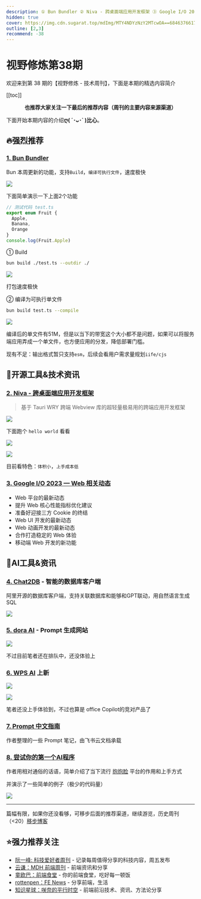 ```yaml
---
description: ① Bun Bundler ② Niva - 跨桌面端应用开发框架 ③ Google I/O 2023 — Web 相关动态 ④ Chat2DB - 智能的数据库客户端 ⑤ dora AI - Prompt 生成网站 ⑥ WPS AI 上新 ⑦ Prompt 中文指南 ⑧ 尝试你的第一个AI程序
hidden: true
cover: https://img.cdn.sugarat.top/mdImg/MTY4NDYzNzY2MTcwOA==684637661708
outline: [2,3]
recommend: -38
---
```


# 视野修炼第38期

欢迎来到第 38 期的【视野修炼 - 技术周刊】，下面是本期的精选内容简介

[[toc]]

<center>

**​也推荐大家关注一下最后的推荐内容（周刊的主要内容来源渠道）**
</center>


下面开始本期内容的介绍**ღ( ´･ᴗ･` )比心**。
## 🔥强烈推荐
### [1. Bun Bundler](https://bun.sh/blog/bun-bundler)
Bun 本周更新的功能，支持`Build`，`编译可执行文件`，速度极快

![](https://img.cdn.sugarat.top/mdImg/MTY4NDYzNzY2MTcwOA==684637661708)

下面简单演示一下上面2个功能

```ts
// 测试代码 test.ts
export enum Fruit {
  Apple,
  Banana,
  Orange
}
console.log(Fruit.Apple)
```
① Build
```sh
bun build ./test.ts --outdir ./
```

![](https://img.cdn.sugarat.top/mdImg/MTY4NDYzMTk3MTM3Nw==684631971377)

打包速度极快

② 编译为可执行单文件
```sh
bun build test.ts --compile
```
![](https://img.cdn.sugarat.top/mdImg/MTY4NDYzMjEwNTAyMA==684632105020)

编译后的单文件有51M，但是以当下的带宽这个大小都不是问题，如果可以将服务端应用弄成一个单文件，也方便应用的分发，降低部署门槛。

现有不足：输出格式暂只支持`esm`，后续会看用户需求量规划`iife/cjs`

## 🔧开源工具&技术资讯
### [2. Niva - 跨桌面端应用开发框架](https://bramblex.github.io/niva/)
>基于 Tauri WRY 跨端 Webview 库的超轻量极易用的跨端应用开发框架

![](https://img.cdn.sugarat.top/mdImg/MTY4NDYzMjQzMzk5Mg==684632433992)

下面跑个 `hello world` 看看

![](https://img.cdn.sugarat.top/mdImg/MTY4NDYzMzMyNTY0MQ==684633325641)

![](https://img.cdn.sugarat.top/mdImg/MTY4NDYzMzM2MDkxNw==684633360917)

目前看特色：`体积小`，`上手成本低`

### [3. Google I/O 2023 — Web 相关动态](https://mp.weixin.qq.com/s/Ax1q0_pDg1gIAZZgvPTJHA)

* Web 平台的最新动态
* 提升 Web 核心性能指标优化建议
* 准备好迎接三方 Cookie 的终结
* Web UI 开发的最新动态
* Web 动画开发的最新动态
* 合作打造稳定的 Web 体验
* 移动端 Web 开发的新功能

## 🤖AI工具&资讯
### [4. Chat2DB](https://github.com/alibaba/Chat2DB) - 智能的数据库客户端
阿里开源的数据库客户端，支持关联数据库和能够和GPT联动，用自然语言生成SQL

![](https://img.cdn.sugarat.top/mdImg/MTY4NDYzMzQ5Mjg2MA==684633492860)

### [5. dora AI](https://www.dora.run/ai) - Prompt 生成网站

![](https://img.cdn.sugarat.top/mdImg/MTY4NDYzMzg0MTYxMA==684633841610)

不过目前笔者还在排队中，还没体验上

### [6. WPS AI](https://mp.weixin.qq.com/s/PQfgZZKMVtw7HyPeg8PNwg) 上新

![](https://img.cdn.sugarat.top/mdImg/MTY4NDYzNDE2NTA0OA==684634165048)

![](https://img.cdn.sugarat.top/mdImg/MTY4NDYzMzk4MTE4MA==684633981180)


笔者还没上手体验到，不过也算是 office Copilot的竞对产品了

### [7. Prompt 中文指南](https://dnipkggqxh.feishu.cn/docx/MWFRdpNjtoFuiRxZ9EFc4RVHnon)

作者整理的一些 Prompt 笔记，由飞书云文档承载

### [8. 尝试你的第一个AI程序](https://juejin.cn/post/7234852669021831227)

作者用相对通俗的话语，简单介绍了当下流行 [抱抱脸](https://huggingface.co/) 平台的作用和上手方式

并演示了一些简单的例子（极少的代码量）

![](https://img.cdn.sugarat.top/mdImg/MTY4NDYzNTQyMjAzNw==684635422037)

---

篇幅有限，如果你还没看够，可移步后面的推荐渠道，继续游览，历史周刊（<20）[移步博客](https://www.dmsrs.org/weekly/index.html)

## ⭐️强力推荐关注
* [阮一峰: 科技爱好者周刊](https://www.ruanyifeng.com/blog/archives.html) - 记录每周值得分享的科技内容，周五发布
* [云谦：MDH 前端周刊](https://www.yuque.com/chencheng/mdh-weekly) - 前端资讯和分享
* [童欧巴：前端食堂](https://github.com/Geekhyt/weekly) - 你的前端食堂，吃好每一顿饭
* [rottenpen：FE News](https://rottenpen.zhubai.love/) - 分享前端，生活
* [知识星球：咲奈的平行时空](https://wx.zsxq.com/dweb2/index/group/15552285284822) - 前端前沿技术、资讯、方法论分享
